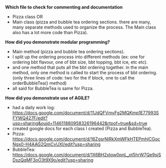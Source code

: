 **Which file to check for commenting and documentation**
- Pizza class OR
- Main class (pizza and bubble tea ordering sections. there are many, many separate methods used to organize the process. The Main class also has a lot more code than Pizza).

**How did you demonstrate modular programming?**
- Main method (pizza and bubble tea ordering sections).
- I split up the ordering process into different methods (ex: one for ordering bbt flavour, one of bbt size, bbt topping, bbt ice, etc etc).
- and one method that puts all the bbt ordering together. in the main method, only one method is called to start the process of bbt ordering. (only three lines of code: two for the if block, one to call the orderBubbleTea() method)
- all said for BubbleTea is same for Pizza.

**How did you demonstrate use of AGILE?**
- had a daily work log: https://docs.google.com/document/d/11JdQFVmyFg2MQKmp1E77993SFYWQ427F/edit?usp=sharing&ouid=114611880958326196442&rtpof=true&sd=true
- created google docs for each class I created (Pizza and BubbleTea).
- Pizza: https://docs.google.com/document/d/16ZgsrNlRkXmWFkHTEPmhlCGocNgx0-H4AAG2QmCvUXI/edit?usp=sharing
- BubbleTea: https://docs.google.com/document/d/1X6BH2xIqw0pnL_ot5hrW7Qe9sjSDszQqMF3oO3t9X9o/edit?usp=sharing
